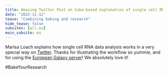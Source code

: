 ```yaml
---
title: Amazing Twitter Post on Cake-based explanation of single cell RNA sequencing
date: "2022-11-12"
tease: "Combining baking and research"
hide_tease: false
subsites: [all-eu]
main_subsite: eu
---
```


Marisa Loach explains how single cell RNA data analysis works in a very special way on [Twitter](https://twitter.com/Marisa_Loach/status/1595105516749225984). Thanks for illustrating the workflow so yummie, and for using the [European Galaxy server](https://usegalaxy.eu)! 
We absolutely love it!

<twitter tweet="1595105516749225984"></twitter>

#BakeYourResearch
